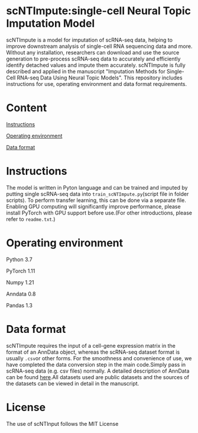 # scNTImpute:single-cell Neural Topic Imputation Model
scNTImpute is a model for imputation of scRNA-seq data, helping to improve downstream analysis of single-cell RNA sequencing data and more. Without any installation, researchers can download and use the source generation to pre-process scRNA-seq data to accurately and efficiently identify detached values and impute them accurately. scNTImpute is fully described and applied in the manuscript "Imputation Methods for Single-Cell RNA-seq Data Using Neural Topic Models". This repository includes instructions for use, operating environment and data format requirements.
# Content
[Instructions](#instructions)

[Operating environment](#operating-environment)

[Data format](#data-format)

# Instructions
The model is written in Pyton language and can be trained and imputed by putting single scRNA-seq data into `train_scNTImpute.py`(script file in folder scripts). To perform transfer learning, this can be done via a separate file. Enabling GPU computing will significantly improve performance, please install PyTorch with GPU support before use.(For other introductions, please refer to `readme.txt`.)

# Operating environment
Python 3.7

PyTorch 1.11

Numpy 1.21

Anndata 0.8

Pandas 1.3

# Data format
scNTImpute requires the input of a cell-gene expression matrix in the format of an AnnData object, whereas the scRNA-seq dataset format is usually `.csv`or other forms. For the smoothness and convenience of use, we have completed the data conversion step in the main code.Simply pass in scRNA-seq data (e.g. csv files) normally. A detailed description of AnnData can be found [here](https://anndata.readthedocs.io/en/latest/).All datasets used are public datasets and the sources of the datasets can be viewed in detail in the manuscript.
# License
The use of scNTInput follows the MIT License
